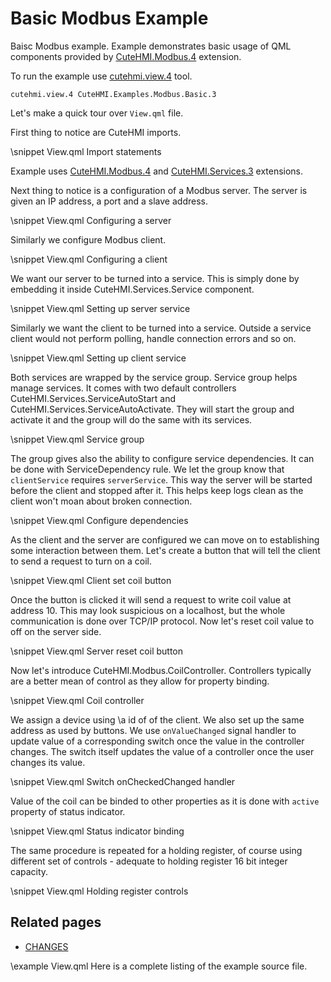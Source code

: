 # Basic Modbus Example

Baisc Modbus example. Example demonstrates basic usage of QML components provided by [CuteHMI.Modbus.4](../../../Modbus.4/)
extension.

To run the example use [cutehmi.view.4](../../../../../tools/cutehmi.view.4/) tool.
```
cutehmi.view.4 CuteHMI.Examples.Modbus.Basic.3
```

Let's make a quick tour over `View.qml` file.

First thing to notice are CuteHMI imports.

\snippet View.qml Import statements

Example uses [CuteHMI.Modbus.4](../../../Modbus.4/) and [CuteHMI.Services.3](../../../Services.3/) extensions.

Next thing to notice is a configuration of a Modbus server. The server is given an IP address, a port and a slave address.

\snippet View.qml Configuring a server

Similarly we configure Modbus client.

\snippet View.qml Configuring a client

We want our server to be turned into a service. This is simply done by embedding it inside CuteHMI.Services.Service component.

\snippet View.qml Setting up server service

Similarly we want the client to be turned into a service. Outside a service client would not perform polling, handle connection
errors and so on.

\snippet View.qml Setting up client service

Both services are wrapped by the service group. Service group helps manage services. It comes with two default controllers
CuteHMI.Services.ServiceAutoStart and CuteHMI.Services.ServiceAutoActivate. They will start the group and activate it and the group
will do the same with its services.

\snippet View.qml Service group

The group gives also the ability to configure service dependencies. It can be done with ServiceDependency rule. We let the group
know that `clientService` requires `serverService`. This way the server will be started before the client and stopped after it. This
helps keep logs clean as the client won't moan about broken connection.

\snippet View.qml Configure dependencies

As the client and the server are configured we can move on to establishing some interaction between them. Let's create a button that
will tell the client to send a request to turn on a coil.

\snippet View.qml  Client set coil button

Once the button is clicked it will send a request to write coil value at address 10. This may look suspicious on a localhost, but
the whole communication is done over TCP/IP protocol. Now let's reset coil value to off on the server side.

\snippet View.qml  Server reset coil button

Now let's introduce CuteHMI.Modbus.CoilController. Controllers typically are a better mean of control as they allow for property
binding.

\snippet View.qml Coil controller

We assign a device using \a id of of the client. We also set up the same address as used by buttons. We use `onValueChanged` signal
handler to update value of a corresponding switch once the value in the controller changes. The switch itself updates the value of
a controller once the user changes its value.

\snippet View.qml Switch onCheckedChanged handler

Value of the coil can be binded to other properties as it is done with `active` property of status indicator.

\snippet View.qml Status indicator binding

The same procedure is repeated for a holding register, of course using different set of controls - adequate to holding register 16
bit integer capacity.

\snippet View.qml Holding register controls

## Related pages

- [CHANGES](CHANGES.md)

\example View.qml
Here is a complete listing of the example source file.
